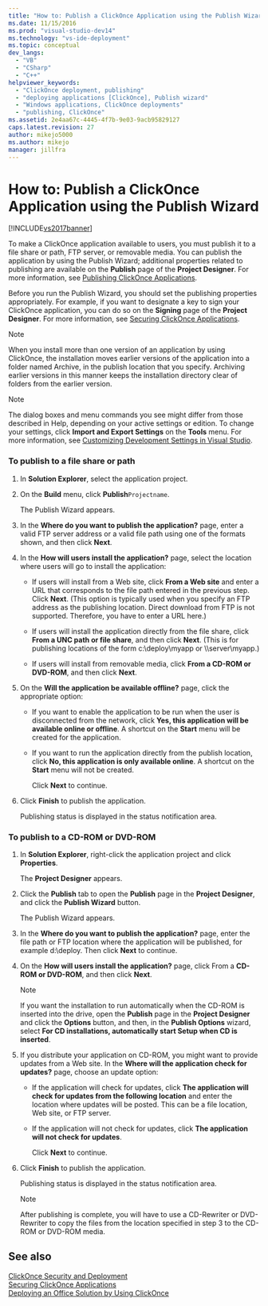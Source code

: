 ```yaml
---
title: "How to: Publish a ClickOnce Application using the Publish Wizard | Microsoft Docs"
ms.date: 11/15/2016
ms.prod: "visual-studio-dev14"
ms.technology: "vs-ide-deployment"
ms.topic: conceptual
dev_langs: 
  - "VB"
  - "CSharp"
  - "C++"
helpviewer_keywords: 
  - "ClickOnce deployment, publishing"
  - "deploying applications [ClickOnce], Publish wizard"
  - "Windows applications, ClickOnce deployments"
  - "publishing, ClickOnce"
ms.assetid: 2e4aa67c-4445-4f7b-9e03-9acb95829127
caps.latest.revision: 27
author: mikejo5000
ms.author: mikejo
manager: jillfra
---
```

# How to: Publish a ClickOnce Application using the Publish Wizard
[!INCLUDE[vs2017banner](../includes/vs2017banner.md)]

To make a ClickOnce application available to users, you must publish it to a file share or path, FTP server, or removable media. You can publish the application by using the Publish Wizard; additional properties related to publishing are available on the **Publish** page of the **Project Designer**. For more information, see [Publishing ClickOnce Applications](../deployment/publishing-clickonce-applications.md).  
  
 Before you run the Publish Wizard, you should set the publishing properties appropriately. For example, if you want to designate a key to sign your ClickOnce application, you can do so on the **Signing** page of the **Project Designer**. For more information, see [Securing ClickOnce Applications](../deployment/securing-clickonce-applications.md).  
  
> [!NOTE]
> When you install more than one version of an application by using ClickOnce, the installation moves earlier versions of the application into a folder named Archive, in the publish location that you specify. Archiving earlier versions in this manner keeps the installation directory clear of folders from the earlier version.  
  
> [!NOTE]
> The dialog boxes and menu commands you see might differ from those described in Help, depending on your active settings or edition. To change your settings, click **Import and Export Settings** on the **Tools** menu. For more information, see [Customizing Development Settings in Visual Studio](https://msdn.microsoft.com/22c4debb-4e31-47a8-8f19-16f328d7dcd3).  
  
### To publish to a file share or path  
  
1. In **Solution Explorer**, select the application project.  
  
2. On the **Build** menu, click **Publish**`Projectname`.  
  
    The Publish Wizard appears.  
  
3. In the **Where do you want to publish the application?** page, enter a valid FTP server address or a valid file path using one of the formats shown, and then click **Next**.  
  
4. In the **How will users install the application?** page, select the location where users will go to install the application:  
  
   - If users will install from a Web site, click **From a Web site** and enter a URL that corresponds to the file path entered in the previous step. Click **Next**. (This option is typically used when you specify an FTP address as the publishing location. Direct download from FTP is not supported. Therefore, you have to enter a URL here.)  
  
   - If users will install the application directly from the file share, click **From a UNC path or file share**, and then click **Next**. (This is for publishing locations of the form c:\deploy\myapp or \\\server\myapp.)  
  
   - If users will install from removable media, click **From a CD-ROM or DVD-ROM**, and then click **Next**.  
  
5. On the **Will the application be available offline?** page, click the appropriate option:  
  
   - If you want to enable the application to be run when the user is disconnected from the network, click **Yes, this application will be available online or offline**. A shortcut on the **Start** menu will be created for the application.  
  
   - If you want to run the application directly from the publish location, click **No, this application is only available online**. A shortcut on the **Start** menu will not be created.  
  
     Click **Next** to continue.  
  
6. Click **Finish** to publish the application.  
  
    Publishing status is displayed in the status notification area.  
  
### To publish to a CD-ROM or DVD-ROM  
  
1. In **Solution Explorer**, right-click the application project and click **Properties**.  
  
    The **Project Designer** appears.  
  
2. Click the **Publish** tab to open the **Publish** page in the **Project Designer**, and click the **Publish Wizard** button.  
  
    The Publish Wizard appears.  
  
3. In the **Where do you want to publish the application?** page, enter the file path or FTP location where the application will be published, for example d:\deploy. Then click **Next** to continue.  
  
4. On the **How will users install the application?** page, click From a **CD-ROM or DVD-ROM**, and then click **Next**.  
  
   > [!NOTE]
   > If you want the installation to run automatically when the CD-ROM is inserted into the drive, open the **Publish** page in the **Project Designer** and click the **Options** button, and then, in the **Publish Options** wizard, select **For CD installations, automatically start Setup when CD is inserted**.  
  
5. If you distribute your application on CD-ROM, you might want to provide updates from a Web site. In the **Where will the application check for updates?** page, choose an update option:  
  
   - If the application will check for updates, click **The application will check for updates from the following location** and enter the location where updates will be posted. This can be a file location, Web site, or FTP server.  
  
   - If the application will not check for updates, click **The application will not check for updates**.  
  
     Click **Next** to continue.  
  
6. Click **Finish** to publish the application.  
  
    Publishing status is displayed in the status notification area.  
  
   > [!NOTE]
   > After publishing is complete, you will have to use a CD-Rewriter or DVD-Rewriter to copy the files from the location specified in step 3 to the CD-ROM or DVD-ROM media.  
  
## See also  
 [ClickOnce Security and Deployment](../deployment/clickonce-security-and-deployment.md)   
 [Securing ClickOnce Applications](../deployment/securing-clickonce-applications.md)   
 [Deploying an Office Solution by Using ClickOnce](https://msdn.microsoft.com/library/feb516b3-5e4d-449a-9fd2-347d08d90252)
